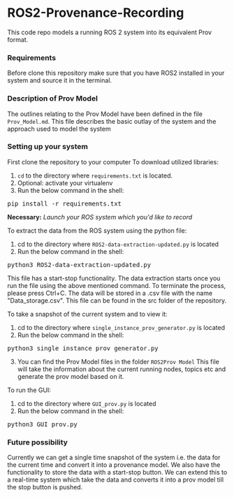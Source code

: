 # ROS2-Provenance-Recording
This code repo models a running ROS 2 system into its equivalent Prov format.

### Requirements
Before clone this repository make sure that you have ROS2 installed in your system and source it in the terminal.

### Description of Prov Model
The outlines relating to the Prov Model have been defined in the file `Prov_Model.md`. This file describes the basic outlay of the system and the approach used to model the system

### Setting up your system
First clone the repository to your computer
To download utilized libraries:<br>
1) `cd` to the directory where `requirements.txt` is located.
2) Optional: activate your virtualenv
3) Run the below command in the shell:
<pre>
pip install -r requirements.txt
</pre>

**Necessary:** *Launch your ROS system which you'd like to record*<br>

To extract the data from the ROS system using the python file: <br>
1) cd to the directory where `ROS2-data-extraction-updated.py` is located
2) Run the below command in the shell:
<pre>
python3 ROS2-data-extraction-updated.py
</pre>
This file has a start-stop functionality. The data extraction starts once you run the file using the above mentioned command. To terminate the process, please press Ctrl+C. The data will be stored in a .csv file with the name "Data_storage.csv". This file can be found in the src folder of the repository.

To take a snapshot of the current system and to view it: <br>
1) cd to the directory where `single_instance_prov_generator.py` is located
2) Run the below command in the shell:
<pre>
python3 single_instance_prov_generator.py
</pre>
3) You can find the Prov Model files in the folder `ROS2Prov Model`
This file will take the information about the current running nodes, topics etc and generate the prov model based on it.

To run the GUI:<br>
1) cd to the directory where `GUI_prov.py` is located
2) Run the below command in the shell:
<pre>
python3 GUI_prov.py
</pre>

### Future possibility
Currently we can get a single time snapshot of the system i.e. the data for the current time and convert it into a provenance model. We also have the functionality to store the data with a start-stop button. We can extend this to a real-time system which take the data and converts it into a prov model till the stop button is pushed.
